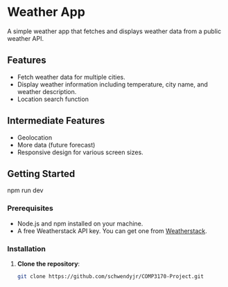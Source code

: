 # Weather App

A simple weather app that fetches and displays weather data from a public weather API.

## Features

- Fetch weather data for multiple cities.
- Display weather information including temperature, city name, and weather description.
- Location search function

## Intermediate Features

- Geolocation
- More data (future forecast)
- Responsive design for various screen sizes. 

## Getting Started

npm run dev

### Prerequisites

- Node.js and npm installed on your machine.
- A free Weatherstack API key. You can get one from [Weatherstack](https://weatherstack.com/).

### Installation

1. **Clone the repository**:
   ```bash
   git clone https://github.com/schwendyjr/COMP3170-Project.git


